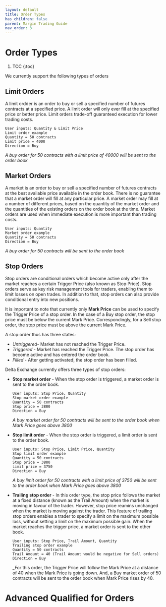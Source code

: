 ```yaml
---
layout: default
title: Order Types
has_children: false
parent: Margin Trading Guide
nav_order: 3
---
```


# Order Types

1. TOC
{:toc}

We currently support the following types of orders

## Limit Orders
A limit ordder is an order to buy or sell a specified number of futures contracts at a specified price. A limit order will only ever fill at the specified price or better price. Limit orders trade-off guaranteed execution for lower trading costs. 

```
User inputs: Quantity & Limit Price
Limit order example
Quantity = 50 contracts
Limit price = 4000
Direction = Buy
 ```
 _A buy order for 50 contracts with a limit price of 40000 will be sent to the order book_

## Market Orders
A market is an order to buy or sell a specified number of futures contracts at the best available price available in the order book. There is no guarantee that a market order will fill at any particular price. A market order may fill at a number of different prices, based on the quantity of the market order and the quantities of the existing orders on the order book at the time. Market orders are used when immediate execution is more important than trading costs. 

```
User inputs: Quantity
Market order example
Quantity = 50 contracts
Direction = Buy
```
 _A buy order for 50 contracts will be sent to the order book_

## Stop Orders

Stop orders are conditional orders which become active only after the market reaches a certain Trigger Price (also known as Stop Price). Stop orders serve as key risk management tools for traders, enabling them to limit losses on open trades. In addition to that, stop orders can also provide conditional entry into new positions. 

It is important to note that currently only **Mark Price** can be used to specify the Trigger Price of a stop order. In the case of a Buy stop order, the stop price must be below the current Mark Price. Correspondingly, for a Sell stop order, the stop price must be above the current Mark Price.

A stop order thus has three states:
- _Untriggered_- Market has not reached the Trigger Price. 
- _Triggered_ - Market has reached the Trigger Price. The stop order has become active and has entered the order book.
- _Filled_ - After getting activated, the stop order has been filled.

Delta Exchange currently offers three types of stop orders:

- **Stop market order** - When the stop order is triggered, a market order is sent to the order book.

	```
	User inputs: Stop Price, Quantity
	Stop market order example
	Quantity = 50 contracts
	Stop price = 3800
	Direction = Buy
	```
	_A buy market order for 50 contracts will be sent to the order book when Mark Price goes above 3800_
- **Stop limit order** - When the stop order is triggered, a limit order is sent to the order book. 

	```
	User inputs: Stop Price, Limit Price, Quantity
	Stop limit order example
	Quantity = 50 contracts
	Stop price = 3800
	Limit price = 3750
	Direction = Buy
	```
	_A buy limit order for 50 contracts with a limit price of 3750 will be sent to the order book when Mark Price goes above 3800_

- **Trailing stop order** - In this order type, the stop price follows the market at a fixed distance (known as the Trail Amount) when the market is moving in favour of the trader. However, stop price reamins unchanged when the market is moving against the trader. This feature of trailing stop orders enables a trader to specify a limit on the maximum possible loss, without setting a limit on the maximum possible gain. When the market reaches the trigger price, a market order is sent to the other book.

	```
	User inputs: Stop Price, Trail Amount, Quantity
	Trailing stop order example
	Quantity = 50 contracts
	Trail Amount = 40 (Trail Amount would be negative for Sell orders)
	Direction = Buy
	```
	_For this order, the Trigger Price will follow the Mark Price at a distance of 40 when the Mark Price is going down. And, a Buy market order of 50 contracts will be sent to the order book when Mark Price rises by 40.

# Advanced Qualified for Orders




